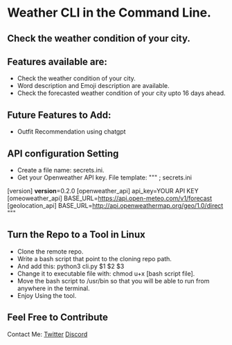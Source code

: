 # Weather CLI in the Command Line.

## Check the weather condition of your city.

## Features available are:

- Check the weather condition of your city.
- Word description and Emoji description are available.
- Check the forecasted weather condition of your city upto 16 days ahead.

## Future Features to Add:
- Outfit Recommendation using chatgpt

## API configuration Setting
- Create a file name: secrets.ini.
- Get your Openweather API key.
File template:
"""
; secrets.ini

[version]
__version__=0.2.0
[openweather_api]
api_key=YOUR API KEY
[omeoweather_api]
BASE_URL=https://api.open-meteo.com/v1/forecast
[geolocation_api]
BASE_URL=http://api.openweathermap.org/geo/1.0/direct
"""

## Turn the Repo to a Tool in Linux
- Clone the remote repo.
- Write a bash script that point to the cloning repo path.
- And add this: python3 cli.py $1 $2 $3
- Change it to executable file with: chmod u+x [bash script file].
- Move the bash script to /usr/bin so that you will be able to run from anywhere
in the terminal.
- Enjoy Using the tool.

## Feel Free to Contribute
Contact Me:
[Twitter](https://twitter.com/PymodeD)
[Discord]()
